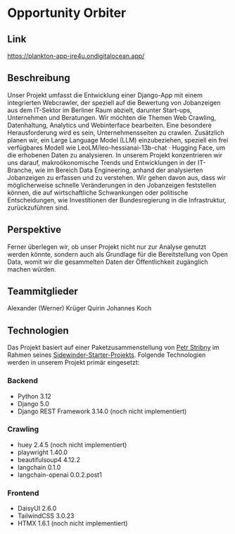 # Opportunity Orbiter

## Link

<https://plankton-app-ire4u.ondigitalocean.app/>

## Beschreibung

Unser Projekt umfasst die Entwicklung einer Django-App mit einem integrierten Webcrawler, der speziell auf die Bewertung von Jobanzeigen aus dem IT-Sektor im Berliner Raum abzielt, darunter Start-ups, Unternehmen und Beratungen. Wir möchten die Themen Web Crawling, Datenhaltung, Analytics und Webinterface bearbeiten. Eine besondere Herausforderung wird es sein, Unternehmensseiten zu crawlen. Zusätzlich planen wir, ein Large Language Model (LLM) einzubeziehen, speziell ein frei verfügbares Modell wie LeoLM/leo-hessianai-13b-chat · Hugging Face, um die erhobenen Daten zu analysieren.
In unserem Projekt konzentrieren wir uns darauf, makroökonomische Trends und Entwicklungen in der IT-Branche, wie im Bereich Data Engineering, anhand der analysierten Jobanzeigen zu erfassen und zu verstehen. Wir gehen davon aus, dass wir möglicherweise schnelle Veränderungen in den Jobanzeigen feststellen können, die auf wirtschaftliche Schwankungen oder politische Entscheidungen, wie Investitionen der Bundesregierung in die Infrastruktur, zurückzuführen sind.

## Perspektive

Ferner überlegen wir, ob unser Projekt nicht nur zur Analyse genutzt werden könnte, sondern auch als Grundlage für die Bereitstellung von Open Data, womit wir die gesammelten Daten der Öffentlichkeit zugänglich machen würden.

## Teammitglieder

Alexander (Werner) Krüger
Quirin Johannes Koch

## Technologien

Das Projekt basiert auf einer Paketzusammenstellung von [Petr Stribny](petr@stribny.name) im Rahmen seines [Sidewinder-Starter-Projekts](https://stribny.github.io/sidewinder/). Folgende Technologien werden in unserem Projekt primär eingesetzt:

### Backend

- Python 3.12
- Django 5.0
- Django REST Framework 3.14.0 (noch nicht implementiert)

### Crawling

- huey 2.4.5 (noch nicht implementiert)
- playwright 1.40.0
- beautifulsoup4 4.12.2
- langchain 0.1.0
- langchain-openai 0.0.2.post1

### Frontend

- DaisyUI 2.6.0
- TailwindCSS 3.0.23
- HTMX 1.6.1 (noch nicht implementiert)
